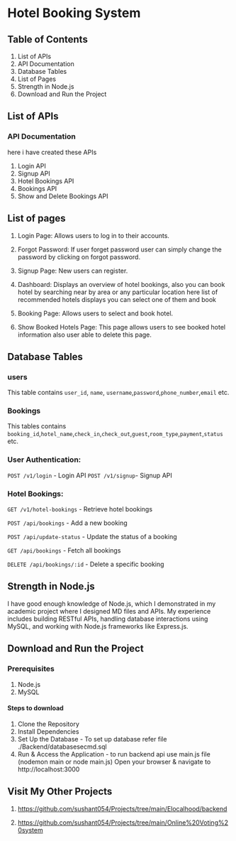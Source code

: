 # Hotel Booking System
## Table of Contents
1. List of APIs
2. API Documentation
3. Database Tables
4. List of Pages
5. Strength in Node.js
6. Download and Run the Project

## List of APIs
### API Documentation
 here i have created these APIs
1. Login API
2. Signup API
3. Hotel Bookings API
4. Bookings API
5. Show and Delete Bookings API

## List of pages

1. Login Page: Allows users to log in to their accounts.
2. Forgot Password: If user forget password user can simply change the password by clicking on forgot password.
3. Signup Page: New users can register.
4. Dashboard: Displays an overview of hotel bookings, also you can book hotel by searching near by area or any particular location here list of recommended hotels displays you can select one of them and book 

5. Booking Page: Allows users to select and book hotel.
6. Show Booked Hotels Page: This page allows users to see booked hotel information also user able to delete this page. 

## Database Tables
### users
 This table contains `user_id`, `name`, `username`,`password`,`phone_number`,`email` etc.
 ### Bookings
 This tables contains `booking_id`,`hotel_name`,`check_in`,`check_out`,`guest`,`room_type`,`payment`,`status` etc.
 
### User Authentication:
`POST /v1/login` - Login API
`POST /v1/signup`- Signup API
### Hotel Bookings:

`GET /v1/hotel-bookings` - Retrieve hotel bookings

`POST /api/bookings` - Add a new booking

`POST /api/update-status` - Update the status of a booking

`GET /api/bookings` - Fetch all bookings

`DELETE /api/bookings/:id` - Delete a specific booking

## Strength in Node.js
I have good enough knowledge of Node.js, which I demonstrated in my academic project where I designed MD files and APIs. My experience includes building RESTful APIs, handling database interactions using MySQL, and working with Node.js frameworks like Express.js.

## Download and Run the Project 
### Prerequisites
1. Node.js
2. MySQL
#### Steps to download
1. Clone the Repository
2. Install Dependencies
3. Set Up the Database - To set up database refer file ./Backend/databasesecmd.sql   
4. Run & Access the Application - to run backend api use main.js file (nodemon main or node main.js)
Open your browser & navigate to http://localhost:3000

## Visit My Other Projects 
1. https://github.com/sushant054/Projects/tree/main/Elocalhood/backend

2. https://github.com/sushant054/Projects/tree/main/Online%20Voting%20system

